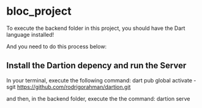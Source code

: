 # bloc_project

To execute the backend folder in this project, you should have the Dart language installed!

And you need to do this process below:

## Install the Dartion depency and run the Server

In your terminal, execute the following command:
    ​dart pub global activate -sgit https://github.com/rodrigorahman/dartion.git

and then, in the backend folder, execute the the command:
    dartion serve